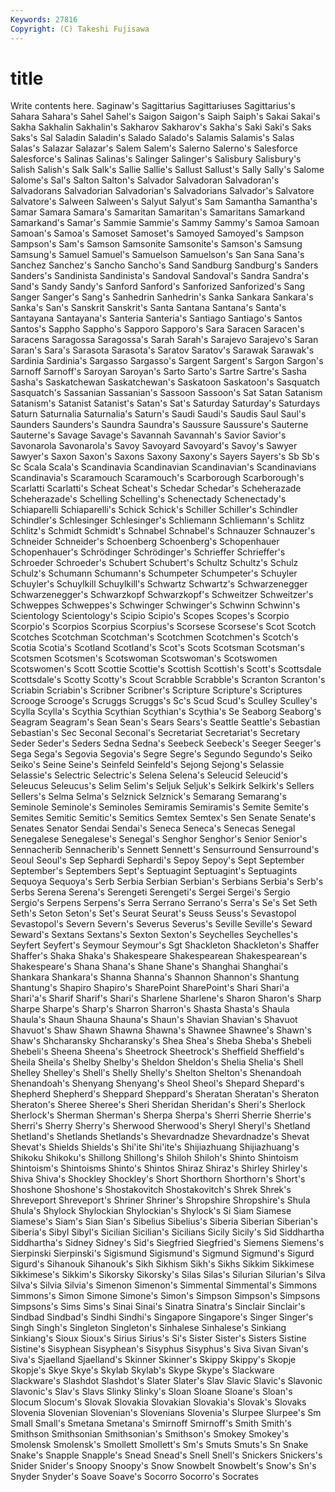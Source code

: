 ```yaml
---
Keywords: 27816 
Copyright: (C) Takeshi Fujisawa
---
```


# title

Write contents here.
 Saginaw's Sagittarius Sagittariuses Sagittarius's Sahara Sahara's
Sahel Sahel's Saigon Saigon's Saiph Saiph's Sakai Sakai's Sakha Sakhalin
Sakhalin's Sakharov Sakharov's Sakha's Saki Saki's Saks Saks's Sal Saladin
Saladin's Salado Salado's Salamis Salamis's Salas Salas's Salazar Salazar's Salem
Salem's Salerno Salerno's Salesforce Salesforce's Salinas Salinas's Salinger Salinger's Salisbury
Salisbury's Salish Salish's Salk Salk's Sallie Sallie's Sallust Sallust's Sally
Sally's Salome Salome's Sal's Salton Salton's Salvador Salvadoran Salvadoran's Salvadorans
Salvadorian Salvadorian's Salvadorians Salvador's Salvatore Salvatore's Salween Salween's Salyut Salyut's
Sam Samantha Samantha's Samar Samara Samara's Samaritan Samaritan's Samaritans Samarkand
Samarkand's Samar's Sammie Sammie's Sammy Sammy's Samoa Samoan Samoan's Samoa's
Samoset Samoset's Samoyed Samoyed's Sampson Sampson's Sam's Samson Samsonite Samsonite's
Samson's Samsung Samsung's Samuel Samuel's Samuelson Samuelson's San Sana Sana's
Sanchez Sanchez's Sancho Sancho's Sand Sandburg Sandburg's Sanders Sanders's Sandinista
Sandinista's Sandoval Sandoval's Sandra Sandra's Sand's Sandy Sandy's Sanford Sanford's
Sanforized Sanforized's Sang Sanger Sanger's Sang's Sanhedrin Sanhedrin's Sanka Sankara
Sankara's Sanka's San's Sanskrit Sanskrit's Santa Santana Santana's Santa's Santayana
Santayana's Santeria Santeria's Santiago Santiago's Santos Santos's Sappho Sappho's Sapporo
Sapporo's Sara Saracen Saracen's Saracens Saragossa Saragossa's Sarah Sarah's Sarajevo
Sarajevo's Saran Saran's Sara's Sarasota Sarasota's Saratov Saratov's Sarawak Sarawak's
Sardinia Sardinia's Sargasso Sargasso's Sargent Sargent's Sargon Sargon's Sarnoff Sarnoff's
Saroyan Saroyan's Sarto Sarto's Sartre Sartre's Sasha Sasha's Saskatchewan Saskatchewan's
Saskatoon Saskatoon's Sasquatch Sasquatch's Sassanian Sassanian's Sassoon Sassoon's Sat Satan
Satanism Satanism's Satanist Satanist's Satan's Sat's Saturday Saturday's Saturdays Saturn
Saturnalia Saturnalia's Saturn's Saudi Saudi's Saudis Saul Saul's Saunders Saunders's
Saundra Saundra's Saussure Saussure's Sauterne Sauterne's Savage Savage's Savannah Savannah's
Savior Savior's Savonarola Savonarola's Savoy Savoyard Savoyard's Savoy's Sawyer Sawyer's
Saxon Saxon's Saxons Saxony Saxony's Sayers Sayers's Sb Sb's Sc
Scala Scala's Scandinavia Scandinavian Scandinavian's Scandinavians Scandinavia's Scaramouch Scaramouch's Scarborough
Scarborough's Scarlatti Scarlatti's Scheat Scheat's Schedar Schedar's Scheherazade Scheherazade's Schelling
Schelling's Schenectady Schenectady's Schiaparelli Schiaparelli's Schick Schick's Schiller Schiller's Schindler
Schindler's Schlesinger Schlesinger's Schliemann Schliemann's Schlitz Schlitz's Schmidt Schmidt's Schnabel
Schnabel's Schnauzer Schnauzer's Schneider Schneider's Schoenberg Schoenberg's Schopenhauer Schopenhauer's Schrödinger
Schrödinger's Schrieffer Schrieffer's Schroeder Schroeder's Schubert Schubert's Schultz Schultz's Schulz
Schulz's Schumann Schumann's Schumpeter Schumpeter's Schuyler Schuyler's Schuylkill Schuylkill's Schwartz
Schwartz's Schwarzenegger Schwarzenegger's Schwarzkopf Schwarzkopf's Schweitzer Schweitzer's Schweppes Schweppes's Schwinger
Schwinger's Schwinn Schwinn's Scientology Scientology's Scipio Scipio's Scopes Scopes's Scorpio
Scorpio's Scorpios Scorpius Scorpius's Scorsese Scorsese's Scot Scotch Scotches Scotchman
Scotchman's Scotchmen Scotchmen's Scotch's Scotia Scotia's Scotland Scotland's Scot's Scots
Scotsman Scotsman's Scotsmen Scotsmen's Scotswoman Scotswoman's Scotswomen Scotswomen's Scott Scottie
Scottie's Scottish Scottish's Scott's Scottsdale Scottsdale's Scotty Scotty's Scout Scrabble
Scrabble's Scranton Scranton's Scriabin Scriabin's Scribner Scribner's Scripture Scripture's Scriptures
Scrooge Scrooge's Scruggs Scruggs's Sc's Scud Scud's Sculley Sculley's Scylla
Scylla's Scythia Scythian Scythian's Scythia's Se Seaborg Seaborg's Seagram Seagram's
Sean Sean's Sears Sears's Seattle Seattle's Sebastian Sebastian's Sec Seconal
Seconal's Secretariat Secretariat's Secretary Seder Seder's Seders Sedna Sedna's Seebeck
Seebeck's Seeger Seeger's Sega Sega's Segovia Segovia's Segre Segre's Segundo
Segundo's Seiko Seiko's Seine Seine's Seinfeld Seinfeld's Sejong Sejong's Selassie
Selassie's Selectric Selectric's Selena Selena's Seleucid Seleucid's Seleucus Seleucus's Selim
Selim's Seljuk Seljuk's Selkirk Selkirk's Sellers Sellers's Selma Selma's Selznick
Selznick's Semarang Semarang's Seminole Seminole's Seminoles Semiramis Semiramis's Semite Semite's
Semites Semitic Semitic's Semitics Semtex Semtex's Sen Senate Senate's Senates
Senator Sendai Sendai's Seneca Seneca's Senecas Senegal Senegalese Senegalese's Senegal's
Senghor Senghor's Senior Senior's Sennacherib Sennacherib's Sennett Sennett's Sensurround Sensurround's
Seoul Seoul's Sep Sephardi Sephardi's Sepoy Sepoy's Sept September September's
Septembers Sept's Septuagint Septuagint's Septuagints Sequoya Sequoya's Serb Serbia Serbian
Serbian's Serbians Serbia's Serb's Serbs Serena Serena's Serengeti Serengeti's Sergei
Sergei's Sergio Sergio's Serpens Serpens's Serra Serrano Serrano's Serra's Se's
Set Seth Seth's Seton Seton's Set's Seurat Seurat's Seuss Seuss's
Sevastopol Sevastopol's Severn Severn's Severus Severus's Seville Seville's Seward Seward's
Sextans Sextans's Sexton Sexton's Seychelles Seychelles's Seyfert Seyfert's Seymour Seymour's
Sgt Shackleton Shackleton's Shaffer Shaffer's Shaka Shaka's Shakespeare Shakespearean Shakespearean's
Shakespeare's Shana Shana's Shane Shane's Shanghai Shanghai's Shankara Shankara's Shanna
Shanna's Shannon Shannon's Shantung Shantung's Shapiro Shapiro's SharePoint SharePoint's Shari
Shari'a Shari'a's Sharif Sharif's Shari's Sharlene Sharlene's Sharon Sharon's Sharp
Sharpe Sharpe's Sharp's Sharron Sharron's Shasta Shasta's Shaula Shaula's Shaun
Shauna Shauna's Shaun's Shavian Shavian's Shavuot Shavuot's Shaw Shawn Shawna
Shawna's Shawnee Shawnee's Shawn's Shaw's Shcharansky Shcharansky's Shea Shea's Sheba
Sheba's Shebeli Shebeli's Sheena Sheena's Sheetrock Sheetrock's Sheffield Sheffield's Sheila
Sheila's Shelby Shelby's Sheldon Sheldon's Shelia Shelia's Shell Shelley Shelley's
Shell's Shelly Shelly's Shelton Shelton's Shenandoah Shenandoah's Shenyang Shenyang's Sheol
Sheol's Shepard Shepard's Shepherd Shepherd's Sheppard Sheppard's Sheratan Sheratan's Sheraton
Sheraton's Sheree Sheree's Sheri Sheridan Sheridan's Sheri's Sherlock Sherlock's Sherman
Sherman's Sherpa Sherpa's Sherri Sherrie Sherrie's Sherri's Sherry Sherry's Sherwood
Sherwood's Sheryl Sheryl's Shetland Shetland's Shetlands Shetlands's Shevardnadze Shevardnadze's Shevat
Shevat's Shields Shields's Shi'ite Shi'ite's Shijiazhuang Shijiazhuang's Shikoku Shikoku's Shillong
Shillong's Shiloh Shiloh's Shinto Shintoism Shintoism's Shintoisms Shinto's Shintos Shiraz
Shiraz's Shirley Shirley's Shiva Shiva's Shockley Shockley's Short Shorthorn Shorthorn's
Short's Shoshone Shoshone's Shostakovitch Shostakovitch's Shrek Shrek's Shreveport Shreveport's Shriner
Shriner's Shropshire Shropshire's Shula Shula's Shylock Shylockian Shylockian's Shylock's Si
Siam Siamese Siamese's Siam's Sian Sian's Sibelius Sibelius's Siberia Siberian
Siberian's Siberia's Sibyl Sibyl's Sicilian Sicilian's Sicilians Sicily Sicily's Sid
Siddhartha Siddhartha's Sidney Sidney's Sid's Siegfried Siegfried's Siemens Siemens's Sierpinski
Sierpinski's Sigismund Sigismund's Sigmund Sigmund's Sigurd Sigurd's Sihanouk Sihanouk's Sikh
Sikhism Sikh's Sikhs Sikkim Sikkimese Sikkimese's Sikkim's Sikorsky Sikorsky's Silas
Silas's Silurian Silurian's Silva Silva's Silvia Silvia's Simenon Simenon's Simmental
Simmental's Simmons Simmons's Simon Simone Simone's Simon's Simpson Simpson's Simpsons
Simpsons's Sims Sims's Sinai Sinai's Sinatra Sinatra's Sinclair Sinclair's Sindbad
Sindbad's Sindhi Sindhi's Singapore Singapore's Singer Singer's Singh Singh's Singleton
Singleton's Sinhalese Sinhalese's Sinkiang Sinkiang's Sioux Sioux's Sirius Sirius's Si's
Sister Sister's Sisters Sistine Sistine's Sisyphean Sisyphean's Sisyphus Sisyphus's Siva
Sivan Sivan's Siva's Sjaelland Sjaelland's Skinner Skinner's Skippy Skippy's Skopje
Skopje's Skye Skye's Skylab Skylab's Skype Skype's Slackware Slackware's Slashdot
Slashdot's Slater Slater's Slav Slavic Slavic's Slavonic Slavonic's Slav's Slavs
Slinky Slinky's Sloan Sloane Sloane's Sloan's Slocum Slocum's Slovak Slovakia
Slovakian Slovakia's Slovak's Slovaks Slovenia Slovenian Slovenian's Slovenians Slovenia's Slurpee
Slurpee's Sm Small Small's Smetana Smetana's Smirnoff Smirnoff's Smith Smith's
Smithson Smithsonian Smithsonian's Smithson's Smokey Smokey's Smolensk Smolensk's Smollett Smollett's
Sm's Smuts Smuts's Sn Snake Snake's Snapple Snapple's Snead Snead's
Snell Snell's Snickers Snickers's Snider Snider's Snoopy Snoopy's Snow Snowbelt
Snowbelt's Snow's Sn's Snyder Snyder's Soave Soave's Socorro Socorro's Socrates
